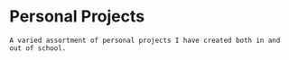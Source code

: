 # Personal Projects
    A varied assortment of personal projects I have created both in and out of school.


